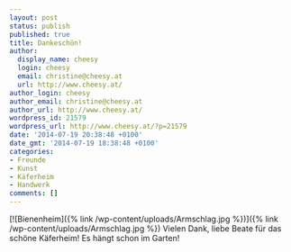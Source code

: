```yaml
---
layout: post
status: publish
published: true
title: Dankeschön!
author:
  display_name: cheesy
  login: cheesy
  email: christine@cheesy.at
  url: http://www.cheesy.at/
author_login: cheesy
author_email: christine@cheesy.at
author_url: http://www.cheesy.at/
wordpress_id: 21579
wordpress_url: http://www.cheesy.at/?p=21579
date: '2014-07-19 20:38:48 +0100'
date_gmt: '2014-07-19 18:38:48 +0100'
categories:
- Freunde
- Kunst
- Käferheim
- Handwerk
comments: []
---
```

[![Bienenheim]({% link /wp-content/uploads/Armschlag.jpg %})]({% link /wp-content/uploads/Armschlag.jpg %})
Vielen Dank, liebe Beate für das schöne Käferheim! Es hängt schon im Garten!
